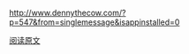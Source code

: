 http://www.dennythecow.com/?p=547&from=singlemessage&isappinstalled=0

[阅读原文](http://www.dennythecow.com/?p=547&from=singlemessage&isappinstalled=0)

